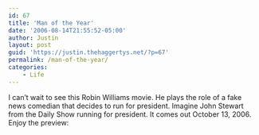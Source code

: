 ```yaml
---
id: 67
title: 'Man of the Year'
date: '2006-08-14T21:55:52-05:00'
author: Justin
layout: post
guid: 'https://justin.thehaggertys.net/?p=67'
permalink: /man-of-the-year/
categories:
    - Life
---
```


I can’t wait to see this Robin Williams movie. He plays the role of a fake news comedian that decides to run for president. Imagine John Stewart from the Daily Show running for president. It comes out October 13, 2006. Enjoy the preview:  
<object height="350" width="425"><param name="movie" value="https://www.youtube.com/v/vVQUGskruDA"></param><embed height="350" src="https://www.youtube.com/v/vVQUGskruDA" type="application/x-shockwave-flash" width="425"></embed></object>